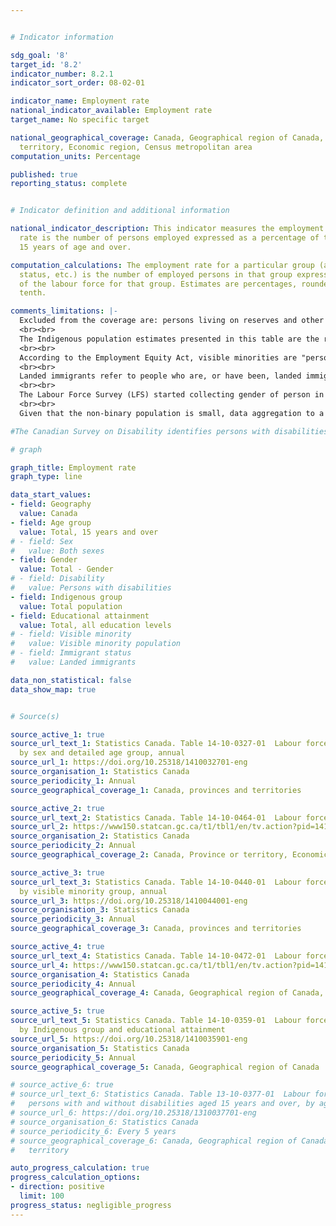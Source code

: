 ```yaml
---


# Indicator information

sdg_goal: '8'
target_id: '8.2'
indicator_number: 8.2.1
indicator_sort_order: 08-02-01

indicator_name: Employment rate
national_indicator_available: Employment rate
target_name: No specific target

national_geographical_coverage: Canada, Geographical region of Canada, Province or
  territory, Economic region, Census metropolitan area
computation_units: Percentage

published: true
reporting_status: complete


# Indicator definition and additional information

national_indicator_description: This indicator measures the employment rate. The employment
  rate is the number of persons employed expressed as a percentage of the population
  15 years of age and over.

computation_calculations: The employment rate for a particular group (age, sex, marital
  status, etc.) is the number of employed persons in that group expressed as a percentage
  of the labour force for that group. Estimates are percentages, rounded to the nearest
  tenth.

comments_limitations: |-
  Excluded from the coverage are: persons living on reserves and other Aboriginal settlements in the provinces; full-time members of the Canadian Armed Forces, the institutionalized population, and households in extremely remote areas with very low population density. Estimates for Canada (total) are a sum of the provincial totals and exclude the territories. Estimates for proportions by sex and age groups exclude the territories.
  <br><br>
  The Indigenous population estimates presented in this table are the result of a projection based on 2016 population counts; they are not population estimates. When possible, the projection was calibrated to reflect recent trends observed for the total Canadian population, but it relies primarily on assumptions about the components of growth and, as such, a certain level of uncertainty is associated with it. As an example of the level of uncertainty, the projected Indigenous population in 2015 varies by 96,000 people between the five scenarios presented in the Statistics Canada report Projections of the Aboriginal Population and Households in Canada, 2011 to 2036.
  <br><br>
  According to the Employment Equity Act, visible minorities are "persons, other than Aboriginal peoples, who are non-Caucasian in race or non-white in colour." Visible minority n.i.e includes persons with a write-in response such as Guyanese, West Indian, Tibetan, Polynesian, Pacific Islander. The abbreviation "n.i.e." means "not included elsewhere". Multiple visible minorities includes persons who gave more than one visible minority group by checking two or more mark-in responses, for example, Black and South Asian.
  <br><br>
  Landed immigrants refer to people who are, or have been, landed immigrants in Canada. A landed immigrant is a person who has been granted the right to live in Canada permanently by immigration authorities. Canadian citizens by birth and non-permanent residents (persons from another country who live in Canada and have a work or study permit, or are claiming refugee status, as well as family members living here with them) are not landed immigrants.
  <br><br>
  The Labour Force Survey (LFS) started collecting gender of person in 2022. Prior to 2022, LFS only collected information on sex of person (male or female), as declared by the respondent or recorded by the interviewer. The sex variable prior to 2022 and the two-category gender variable since 2022 are combined in this table. Although sex and gender refer to two different concepts, the introduction of gender is not expected to have a significant impact on data analysis and historical comparability, given the small size of the transgender and non-binary populations.
  <br><br>
  Given that the non-binary population is small, data aggregation to a two-category gender variable is necessary to protect the confidentiality of responses provided. Individuals in the category “non-binary persons” are distributed into the other two gender categories and are denoted by the “+” symbol. The category “Men+” includes men, as well as some non-binary persons, while the category “Women+” includes women, as well as some non-binary persons.

#The Canadian Survey on Disability identifies persons with disabilities using the Disability Screening Questions (DSQ),  which are based on the social model of disability. The DSQ first measure the degree to which difficulties are experienced across 10 domains of functioning, then ask how often daily activities are limited by these difficulties. Only persons who report a limitation in their day-to-day activities are identified as having a disability. <br><br> Given that the non-binary population is small, data aggregation to a two-category gender variable is necessary most of the time to protect the confidentiality of responses. In these cases, individuals in the category "non-binary persons" are distributed into the other two gender categories and are denoted by the "+" symbol. <br><br>

# graph

graph_title: Employment rate
graph_type: line

data_start_values:
- field: Geography
  value: Canada
- field: Age group
  value: Total, 15 years and over
# - field: Sex
#   value: Both sexes
- field: Gender
  value: Total - Gender
# - field: Disability
#   value: Persons with disabilities
- field: Indigenous group
  value: Total population
- field: Educational attainment
  value: Total, all education levels
# - field: Visible minority
#   value: Visible minority population
# - field: Immigrant status
#   value: Landed immigrants

data_non_statistical: false
data_show_map: true


# Source(s)

source_active_1: true
source_url_text_1: Statistics Canada. Table 14-10-0327-01  Labour force characteristics
  by sex and detailed age group, annual
source_url_1: https://doi.org/10.25318/1410032701-eng
source_organisation_1: Statistics Canada
source_periodicity_1: Annual
source_geographical_coverage_1: Canada, provinces and territories

source_active_2: true
source_url_text_2: Statistics Canada. Table 14-10-0464-01  Labour force characteristics by province, territory and economic region, annual
source_url_2: https://www150.statcan.gc.ca/t1/tbl1/en/tv.action?pid=1410046401
source_organisation_2: Statistics Canada
source_periodicity_2: Annual
source_geographical_coverage_2: Canada, Province or territory, Economic region

source_active_3: true
source_url_text_3: Statistics Canada. Table 14-10-0440-01  Labour force characteristics
  by visible minority group, annual
source_url_3: https://doi.org/10.25318/1410044001-eng
source_organisation_3: Statistics Canada
source_periodicity_3: Annual
source_geographical_coverage_3: Canada, provinces and territories

source_active_4: true
source_url_text_4: Statistics Canada. Table 14-10-0472-01  Labour force characteristics of immigrants, annual
source_url_4: https://www150.statcan.gc.ca/t1/tbl1/en/tv.action?pid=1410047201
source_organisation_4: Statistics Canada
source_periodicity_4: Annual
source_geographical_coverage_4: Canada, Geographical region of Canada, Province or territory, Census metropolitan area

source_active_5: true
source_url_text_5: Statistics Canada. Table 14-10-0359-01  Labour force characteristics
  by Indigenous group and educational attainment
source_url_5: https://doi.org/10.25318/1410035901-eng
source_organisation_5: Statistics Canada
source_periodicity_5: Annual
source_geographical_coverage_5: Canada, Geographical region of Canada

# source_active_6: true
# source_url_text_6: Statistics Canada. Table 13-10-0377-01  Labour force status of
#   persons with and without disabilities aged 15 years and over, by age group and gender
# source_url_6: https://doi.org/10.25318/1310037701-eng
# source_organisation_6: Statistics Canada
# source_periodicity_6: Every 5 years
# source_geographical_coverage_6: Canada, Geographical region of Canada, Province or
#   territory

auto_progress_calculation: true
progress_calculation_options:
- direction: positive
  limit: 100
progress_status: negligible_progress
---
```

